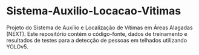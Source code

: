 # Sistema-Auxilio-Locacao-Vitimas
Projeto do Sistema de Auxílio e Localização de Vítimas em Áreas Alagadas (NEXT). Este repositório contém o código-fonte, dados de treinamento e resultados de testes para a detecção de pessoas em telhados utilizando YOLOv5.
